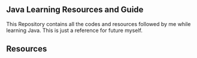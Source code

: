 ## Java Learning Resources and Guide
This Repository contains all the codes and resources followed by me while learning Java. This is just a reference for future myself.

## Resources

